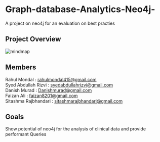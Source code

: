 # Graph-database-Analytics-Neo4j-
A project on neo4j for an evaluation on best practies

## Project Overview
![mindmap](https://user-images.githubusercontent.com/57228346/126907002-013104ac-564c-438f-ad3e-87289f647f9e.png)

## Members
Rahul Mondal : rahulmondal415@gmail.com <br/>
Syed Abdullah Rizvi : syedabdullahrizvi@gmail.com<br/>
Danish Murad : Danishmurad@gmail.com <br/>
Faizan Ali : faizan8201@gmail.com <br/>
Sitashma Rajbhandari : sitashmarajbhandari@gmail.com <br/>

## Goals
Show potential of neo4j for the analysis of clinical data and provide performant Queries







